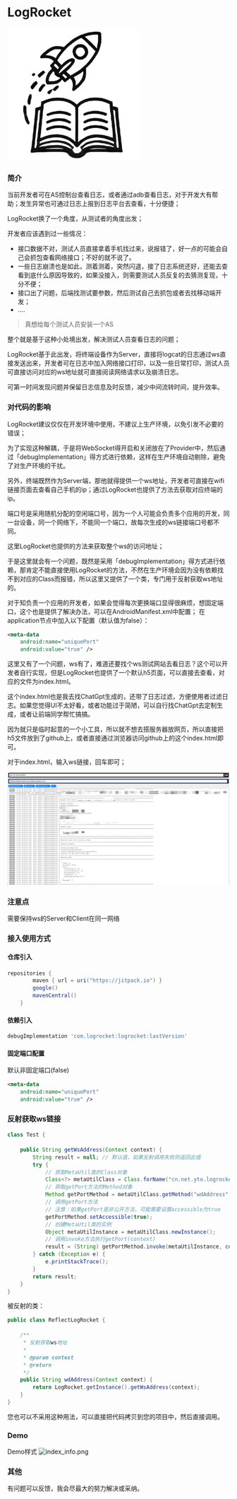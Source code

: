 # LogRocket

![logo](https://github.com/xieyang94/LogRocket/blob/dev/images/icon_logo.png)

### 简介
当前开发者可在AS控制台查看日志，或者通过adb查看日志，对于开发大有帮助；发生异常也可通过日志上报到日志平台去查看，十分便捷；

LogRocket换了一个角度，从测试者的角度出发；

开发者应该遇到过一些情况：
- 接口数据不对，测试人员直接拿着手机找过来，说报错了，好一点的可能会自己会抓包查看网络接口；不好的就不说了。
- 一些日志崩溃也是如此，测着测着，突然闪退，接了日志系统还好，还能去查看到底什么原因导致的，如果没接入，则需要测试人员反复的去猜测复现，十分不便；
- 接口出了问题，后端找测试要参数，然后测试自己去抓包或者去找移动端开发；
- ....

> 真想给每个测试人员安装一个AS

整个就是基于这种小处境出发，解决测试人员查看日志的问题；

LogRocket基于此出发，将终端设备作为Server，直接将logcat的日志通过ws直接发送出来，开发者可在日志中加入网络接口打印，以及一些日常打印，测试人员可直接访问对应的ws地址就可直接阅读网络请求以及崩溃日志。

可第一时间发现问题并保留日志信息及时反馈，减少中间流转时间，提升效率。

### 对代码的影响
LogRocket建议仅仅在开发环境中使用，不建议上生产环境，以免引发不必要的错误；

为了实现这种解耦，于是将WebSocket得开启和关闭放在了Provider中，然后通过「debugImplementation」得方式进行依赖，这样在生产环境自动剔除，避免了对生产环境的干扰。

另外，终端既然作为Server端，那他就得提供一个ws地址，开发者可直接在wifi链接页面去查看自己手机的ip；通过LogRocket也提供了方法去获取对应终端的ip。

端口号是采用随机分配的空闲端口号，因为一个人可能会负责多个应用的开发，同一台设备，同一个网络下，不能同一个端口，故每次生成的ws链接端口号都不同。

这里LogRocket也提供的方法来获取整个ws的访问地址；

于是这里就会有一个问题，既然是采用「debugImplementation」得方式进行依赖，那肯定不能直接使用LogRocket的方法，不然在生产环境会因为没有依赖找不到对应的Class而报错，所以这里又提供了一个类，专门用于反射获取ws地址的。

对于知负责一个应用的开发者，如果会觉得每次更换端口显得很麻烦，想固定端口，这个也是提供了解决办法，可以在AndroidManifest.xml中配置；
在application节点中加入以下配置（默认值为false）：
```xml
<meta-data
    android:name="uniquePort"
    android:value="true" />
```

这里又有了一个问题，ws有了，难道还要找个ws测试网站去看日志？这个可以开发者自行实现，但是LogRocket也提供了一个默认h5页面，可以直接去查看，对应的文件为index.html。

这个index.html也是我去找ChatGpt生成的，还带了日志过滤，方便使用者过滤日志。如果您觉得UI不太好看，或者功能过于简陋，可以自行找ChatGpt去定制生成，或者让前端同学帮忙搞搞。

因为就只是临时起意的一个小工具，所以就不想去搭服务器放网页，所以直接把h5文件放到了github上，或者直接通过浏览器访问github上的这个index.html即可。

对于index.html，输入ws链接，回车即可；

![index_info.png](https://github.com/xieyang94/LogRocket/blob/dev/images/index_info.png)

### 注意点 
需要保持ws的Server和Client在同一网络

### 接入使用方式

#### 仓库引入
```gradle
repositories {
        maven { url = uri("https://jitpack.io") }
        google()
        mavenCentral()
    }
```
#### 依赖引入
```gradle
debugImplementation 'com.logrocket:logrocket:lastVersion'
```
#### 固定端口配置
默认非固定端口(false)
```xml
<meta-data
    android:name="uniquePort"
    android:value="true" />
```

### 反射获取ws链接
```java
class Test {
    
    public String getWsAddress(Context context) {
        String result = null; // 默认值，如果反射调用失败则返回此值
        try {
            // 获取MetaUtil类的Class对象
            Class<?> metaUtilClass = Class.forName("cn.net.yto.logrocket.refect.ReflectLogRocket");
            // 获取getPort方法的Method对象
            Method getPortMethod = metaUtilClass.getMethod("wdAddress", Context.class);
            // 调用getPort方法
            // 注意：如果getPort是非公开方法，可能需要设置accessible为true
            getPortMethod.setAccessible(true);
            // 创建MetaUtil类的实例
            Object metaUtilInstance = metaUtilClass.newInstance();
            // 调用invoke方法执行getPort(context)
            result = (String) getPortMethod.invoke(metaUtilInstance, context);
        } catch (Exception e) {
            e.printStackTrace();
        }
        return result;
    }
}
```
被反射的类：
```java
public class ReflectLogRocket {

    /**
     * 反射获取ws地址
     *
     * @param context
     * @return
     */
    public String wdAddress(Context context) {
        return LogRocket.getInstance().getWsAddress(context);
    }
}
```
您也可以不采用这种用法，可以直接把代码拷贝到您的项目中，然后直接调用。

### Demo
Demo样式
![index_info.png](https://github.com/xieyang94/LogRocket/blob/dev/images/app_cut.png)

### 其他

有问题可以反馈，我会尽最大的努力解决或采纳。








